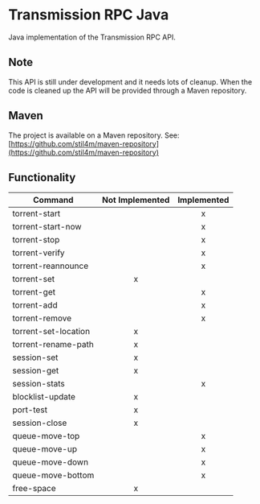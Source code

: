 Transmission RPC Java
=====================

Java implementation of the Transmission RPC API.


## Note
This API is still under development and it needs lots of cleanup. When the code is cleaned up the API will be provided through a Maven repository.

## Maven
The project is available on a Maven repository. See: [https://github.com/stil4m/maven-repository](https://github.com/stil4m/maven-repository)

## Functionality

| Command              | Not Implemented | Implemented|
| -------------------- |:-:|:-:|
| torrent-start        |   | x |
| torrent-start-now    |   | x |
| torrent-stop         |   | x |
| torrent-verify       |   | x |
| torrent-reannounce   |   | x |
| torrent-set          | x |   |
| torrent-get          |   | x |
| torrent-add          |   | x |
| torrent-remove       |   | x |
| torrent-set-location | x |   |
| torrent-rename-path  | x |   |
| session-set          | x |   |
| session-get          | x |   |
| session-stats        |   | x |
| blocklist-update     | x |   |
| port-test            | x |   |
| session-close        | x |   |
| queue-move-top       |   | x |
| queue-move-up        |   | x |
| queue-move-down      |   | x |
| queue-move-bottom    |   | x |
| free-space           | x |   |
